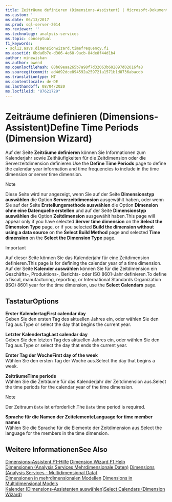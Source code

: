 ```yaml
---
title: Zeiträume definieren (Dimensions-Assistent) | Microsoft-Dokumentation
ms.custom: ''
ms.date: 06/13/2017
ms.prod: sql-server-2014
ms.reviewer: ''
ms.technology: analysis-services
ms.topic: conceptual
f1_keywords:
- sql12.asvs.dimensionwizard.timefrequency.f1
ms.assetid: 6bda6b7e-d306-4e68-9acb-84de8f44d1b4
author: minewiskan
ms.author: owend
ms.openlocfilehash: 88b69eaa265b7a98f7d32063b602897d02016fa8
ms.sourcegitcommit: ad4d92dce894592a259721a1571b1d8736abacdb
ms.translationtype: MT
ms.contentlocale: de-DE
ms.lasthandoff: 08/04/2020
ms.locfileid: "87621729"
---
```

# <a name="define-time-periods-dimension-wizard"></a><span data-ttu-id="b7c47-102">Zeiträume definieren (Dimensions-Assistent)</span><span class="sxs-lookup"><span data-stu-id="b7c47-102">Define Time Periods (Dimension Wizard)</span></span>
  <span data-ttu-id="b7c47-103">Auf der Seite **Zeiträume definieren** können Sie Informationen zum Kalenderjahr sowie Zeithäufigkeiten für die Zeitdimension oder die Serverzeitdimension definieren.</span><span class="sxs-lookup"><span data-stu-id="b7c47-103">Use the **Define Time Periods** page to define the calendar year information and time frequencies to include in the time dimension or server time dimension.</span></span>  
  
> [!NOTE]  
>  <span data-ttu-id="b7c47-104"> Diese Seite wird nur angezeigt, wenn Sie auf der Seite **Dimensionstyp auswählen** die Option **Serverzeitdimension** ausgewählt haben, oder wenn Sie auf der Seite **Erstellungsmethode auswählen** die Option **Dimension ohne eine Datenquelle erstellen** und auf der Seite **Dimensionstyp auswählen** die Option **Zeitdimension** ausgewählt haben.</span><span class="sxs-lookup"><span data-stu-id="b7c47-104">This page will appear only if you have selected **Server time dimension** on the **Select the Dimension Type** page, or if you selected **Build the dimension without using a data source** on the **Select Build Method** page and selected **Time dimension** on the **Select the Dimension Type** page.</span></span>  
  
> [!IMPORTANT]  
>  <span data-ttu-id="b7c47-105">Auf dieser Seite können Sie das Kalenderjahr für eine Zeitdimension definieren.</span><span class="sxs-lookup"><span data-stu-id="b7c47-105">This page is for defining the calendar year of a time dimension.</span></span> <span data-ttu-id="b7c47-106">Auf der Seite **Kalender auswählen** können Sie für die Zeitdimension ein Geschäfts-, Produktions-, Berichts- oder ISO 8601-Jahr definieren.</span><span class="sxs-lookup"><span data-stu-id="b7c47-106">To define a fiscal, manufacturing, reporting, or International Standards Organization (ISO) 8601 year for the time dimension, use the **Select Calendars** page.</span></span>  
  
## <a name="options"></a><span data-ttu-id="b7c47-107">Tastatur</span><span class="sxs-lookup"><span data-stu-id="b7c47-107">Options</span></span>  
 <span data-ttu-id="b7c47-108">**Erster Kalendertag**</span><span class="sxs-lookup"><span data-stu-id="b7c47-108">**First calendar day**</span></span>  
 <span data-ttu-id="b7c47-109">Geben Sie den ersten Tag des aktuellen Jahres ein, oder wählen Sie den Tag aus.</span><span class="sxs-lookup"><span data-stu-id="b7c47-109">Type or select the day that begins the current year.</span></span>  
  
 <span data-ttu-id="b7c47-110">**Letzter Kalendertag**</span><span class="sxs-lookup"><span data-stu-id="b7c47-110">**Last calendar day**</span></span>  
 <span data-ttu-id="b7c47-111">Geben Sie den letzten Tag des aktuellen Jahres ein, oder wählen Sie den Tag aus.</span><span class="sxs-lookup"><span data-stu-id="b7c47-111">Type or select the day that ends the current year.</span></span>  
  
 <span data-ttu-id="b7c47-112">**Erster Tag der Woche**</span><span class="sxs-lookup"><span data-stu-id="b7c47-112">**First day of the week**</span></span>  
 <span data-ttu-id="b7c47-113">Wählen Sie den ersten Tag der Woche aus.</span><span class="sxs-lookup"><span data-stu-id="b7c47-113">Select the day that begins a week.</span></span>  
  
 <span data-ttu-id="b7c47-114">**Zeiträume**</span><span class="sxs-lookup"><span data-stu-id="b7c47-114">**Time periods**</span></span>  
 <span data-ttu-id="b7c47-115">Wählen Sie die Zeiträume für das Kalenderjahr der Zeitdimension aus.</span><span class="sxs-lookup"><span data-stu-id="b7c47-115">Select the time periods for the calendar year of the time dimension.</span></span>  
  
> [!NOTE]  
>  <span data-ttu-id="b7c47-116">Der Zeitraum `Date` ist erforderlich.</span><span class="sxs-lookup"><span data-stu-id="b7c47-116">The `Date` time period is required.</span></span>  
  
 <span data-ttu-id="b7c47-117">**Sprache für die Namen der Zeitelemente**</span><span class="sxs-lookup"><span data-stu-id="b7c47-117">**Language for time member names**</span></span>  
 <span data-ttu-id="b7c47-118">Wählen Sie die Sprache für die Elemente der Zeitdimension aus.</span><span class="sxs-lookup"><span data-stu-id="b7c47-118">Select the language for the members in the time dimension.</span></span>  
  
## <a name="see-also"></a><span data-ttu-id="b7c47-119">Weitere Informationen</span><span class="sxs-lookup"><span data-stu-id="b7c47-119">See Also</span></span>  
 <span data-ttu-id="b7c47-120">[Dimensions-Assistent F1-Hilfe](dimension-wizard-f1-help.md) </span><span class="sxs-lookup"><span data-stu-id="b7c47-120">[Dimension Wizard F1 Help](dimension-wizard-f1-help.md) </span></span>  
 <span data-ttu-id="b7c47-121">[Dimensionen &#40;Analysis Services Mehrdimensionale Daten&#41;](multidimensional-models-olap-logical-dimension-objects/dimensions-analysis-services-multidimensional-data.md) </span><span class="sxs-lookup"><span data-stu-id="b7c47-121">[Dimensions &#40;Analysis Services - Multidimensional Data&#41;](multidimensional-models-olap-logical-dimension-objects/dimensions-analysis-services-multidimensional-data.md) </span></span>  
 <span data-ttu-id="b7c47-122">[Dimensionen in mehrdimensionalen Modellen](multidimensional-models/dimensions-in-multidimensional-models.md) </span><span class="sxs-lookup"><span data-stu-id="b7c47-122">[Dimensions in Multidimensional Models](multidimensional-models/dimensions-in-multidimensional-models.md) </span></span>  
 [<span data-ttu-id="b7c47-123">Kalender &#40;Dimensions-Assistenten auswählen&#41;</span><span class="sxs-lookup"><span data-stu-id="b7c47-123">Select Calendars &#40;Dimension Wizard&#41;</span></span>](select-calendars-dimension-wizard.md)  
  
  
